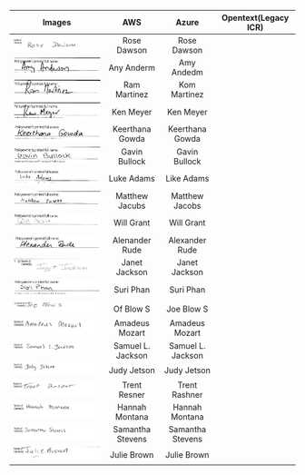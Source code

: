 
Images                        |  AWS                      | Azure                     |Opentext(Legacy ICR)
:----------------------------:|:-------------------------:|:-------------------------:|:-------------------------:
![](https://github.com/joaopauloucf/HWRecognizer/blob/main/Results/Image/Name_10_Rose%20Dawson.JPG) | Rose Dawson | Rose Dawson
![](https://github.com/joaopauloucf/HWRecognizer/blob/main/Results/Image/Name_11_Amy%20Anderson.JPG) | Any Anderm | Amy Andedm
![](https://github.com/joaopauloucf/HWRecognizer/blob/main/Results/Image/Name_12_Ram%20Martinez.JPG) | Ram Martinez | Kom Martinez
![](https://github.com/joaopauloucf/HWRecognizer/blob/main/Results/Image/Name_13_Ken%20Meyer.JPG) | Ken Meyer  | Ken Meyer
![](https://github.com/joaopauloucf/HWRecognizer/blob/main/Results/Image/Name_14_Keerthana%20Gowda.JPG) | Keerthana Gowda  | Keerthana Gowda
![](https://github.com/joaopauloucf/HWRecognizer/blob/main/Results/Image/Name_15_Gavin%20Bullock.JPG) | Gavin Bullock  | Gavin Bullock
![](https://github.com/joaopauloucf/HWRecognizer/blob/main/Results/Image/Name_16_Luke%20Adams.JPG) | Luke Adams | Like Adams
![](https://github.com/joaopauloucf/HWRecognizer/blob/main/Results/Image/Name_17_Matthew%20Jacobs.JPG) | Matthew Jacubs | Matthew Jacobs
![](https://github.com/joaopauloucf/HWRecognizer/blob/main/Results/Image/Name_18_Will%20Grant.JPG) | Will Grant | Will Grant
![](https://github.com/joaopauloucf/HWRecognizer/blob/main/Results/Image/Name_19_Alexander%20Rude.JPG) | Alenander Rude | Alexander Rude
![](https://github.com/joaopauloucf/HWRecognizer/blob/main/Results/Image/Name_1_Janet%20Jackson.JPG) | Janet Jackson | Janet Jackson
![](https://github.com/joaopauloucf/HWRecognizer/blob/main/Results/Image/Name_20_Suri%20Phan.JPG) | Suri Phan | Suri Phan
![](https://github.com/joaopauloucf/HWRecognizer/blob/main/Results/Image/Name_2_Joe%20Blow%20S.JPG) | Of Blow S | Joe Blow S
![](https://github.com/joaopauloucf/HWRecognizer/blob/main/Results/Image/Name_3_Amadeus%20Mozart.JPG) | Amadeus Mozart | Amadeus Mozart
![](https://github.com/joaopauloucf/HWRecognizer/blob/main/Results/Image/Name_4_Samuel%20L%20Jackson.JPG) | Samuel L. Jackson | Samuel L. Jackson
![](https://github.com/joaopauloucf/HWRecognizer/blob/main/Results/Image/Name_5_Judy%20Jetson.JPG) | Judy Jetson | Judy Jetson
![](https://github.com/joaopauloucf/HWRecognizer/blob/main/Results/Image/Name_6_Trent%20Resner.JPG) | Trent Resner | Trent Rashner
![](https://github.com/joaopauloucf/HWRecognizer/blob/main/Results/Image/Name_7_Hannah%20Montana.JPG) | Hannah Montana | Hannah Montana
![](https://github.com/joaopauloucf/HWRecognizer/blob/main/Results/Image/Name_8_Samantha%20Stevens.JPG) | Samantha Stevens | Samantha Stevens
![](https://github.com/joaopauloucf/HWRecognizer/blob/main/Results/Image/Name_9_Julie%20Brown.JPG) | Julie Brown | Julie Brown
